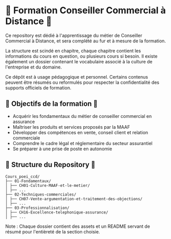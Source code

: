 # 🌺 Formation Conseiller Commercial à Distance 🌺

Ce repository est dédié à l'apprentissage du métier de Conseiller Commercial à Distance, et sera complété au fur et à mesure de la formation.

La structure est scindé en chapitre, chaque chapitre contient les informations du cours en question, ou plusieurs cours si besoin. Il existe également un dossier contenant le vocabulaire associé à la culture de l'entreprise et du domaine.

Ce dépôt est à usage pédagogique et personnel. Certains contenus peuvent être résumés ou reformulés pour respecter la confidentialité des supports officiels de formation.

## 🌺 Objectifs de la formation 🌺
- Acquérir les fondamentaux du métier de conseiller commercial en assurance
- Maîtriser les produits et services proposés par la MAAF
- Développer des compétences en vente, conseil client et relation commerciale
- Comprendre le cadre légal et réglementaire du secteur assurantiel
- Se préparer à une prise de poste en autonomie


## 🌺 Structure du Repository 🌺
```
Cours_poei_ccd/
├── 01-Fondamentaux/
│ ├── CH01-Culture-MAAF-et-le-metier/
│ ├── ...
├── 02-Techniques-commerciales/
│ ├── CH07-Vente-argumentation-et-traitement-des-objections/
│ ├── ...
├── 03-Professionnalisation/
│ ├── CH16-Excellence-telephonique-assurance/
│ ├── ...
```

Note : Chaque dossier contient des assets et un README servant de résumé pour l'entièreté de la section choisie.
